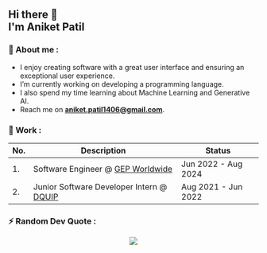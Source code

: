 <h2> Hi there 👋
<br />
I'm Aniket Patil
</h2>

<!--
**patil-aniket/patil-aniket** is a ✨ _special_ ✨ repository because its `README.md` (this file) appears on your GitHub profile.

Here are some ideas to get you started:

- 🔭 I’m currently working on ...
- 🌱 I’m currently learning ...
- 👯 I’m looking to collaborate on ...
- 🤔 I’m looking for help with ...
- 💬 Ask me about ...
- 📫 How to reach me: ...
- 😄 Pronouns: ...
- ⚡ Fun fact: ...
-->

### 💁 About me :
- I enjoy creating software with a great user interface and ensuring an exceptional user experience.
- I’m currently working on developing a programming language.
- I also spend my time learning about Machine Learning and Generative AI.
- Reach me on **aniket.patil1406@gmail.com**.

### 🔬 Work :
|No.|Description|Status|
|-|-|-|
|1.|Software Engineer @ [GEP Worldwide](https://www.gep.com/)|Jun 2022 - Aug 2024|
|2.|Junior Software Developer Intern @ [DQUIP](https://www.dquip.com/)|Aug 2021 - Jun 2022|

### ⚡ Random Dev Quote :
<div align="center">
  
  ![](https://quotes-github-readme.vercel.app/api?type=horizontal&theme=dark)
  
</div>
